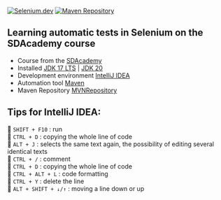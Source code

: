 [![Selenium.dev](https://img.shields.io/badge/tested%20with-Selenium-43b02a.svg)](https://www.selenium.dev/)  [![Maven Repository](https://img.shields.io/badge/Search/Browse/Explore-Maven%20Repository-276bc0.svg)](https://mvnrepository.com/) 
<br>

## Learning automatic tests in Selenium on the SDAcademy course

- Course from the [SDAcademy](https://sdacademy.pl/kursy/software-tester/) 
- Installed [JDK 17 LTS](https://www.oracle.com/pl/java/technologies/downloads/#java17) | [JDK 20](https://www.oracle.com/pl/java/technologies/downloads/#java20)
- Development environment [IntelliJ IDEA](https://www.jetbrains.com/help/idea/getting-started.html) 
- Automation tool [Maven](https://maven.apache.org/download.cgi)
- Maven Repository [MVNRepository](https://mvnrepository.com/)

## Tips for IntelliJ IDEA:
:small_orange_diamond: `SHIFT + F10` : run  
:small_orange_diamond: `CTRL + D` : copying the whole line of code  
:small_orange_diamond: `ALT + J` : selects the same text again, the possibility of editing several identical texts  
:small_orange_diamond: `CTRL + /` : comment  
:small_orange_diamond: `CTRL + D` : copying the whole line of code  
:small_orange_diamond: `CTRL + ALT + L` : code formatting  
:small_orange_diamond: `CTRL + Y` : delete the line  
:small_orange_diamond: `ALT + SHIFT + ↓/↑` : moving a line down or up